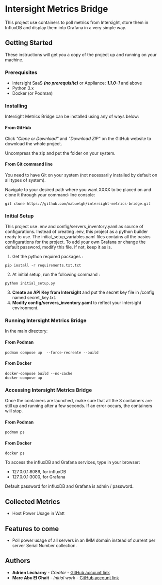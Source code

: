 # Intersight Metrics Bridge

This project use containers to poll metrics from Intersight, store them in InfluxDB and display them into Grafana in a
very simple way.

## Getting Started

These instructions will get you a copy of the project up and running on your machine.

### Prerequisites

* Intersight SaaS ***(no prerequisite)*** or Appliance: ***1.1.0-1*** and above
* Python 3.x
* Docker (or Podman)

### Installing
Intersight Metrics Bridge can be installed using any of ways below:

#### From GitHub
Click *"Clone or Download"* and *"Download ZIP"* on the GitHub website to download the whole project. 

Uncompress the zip and put the folder on your system. 

#### From Git command line

You need to have Git on your system (not necessarily installed by default on all types of system).

Navigate to your desired path where you want XXXX to be placed on and clone it through your command-line console:

```
git clone https://github.com/mabuelgh/intersight-metrics-bridge.git
```
### Initial Setup

This project use .env and config/servers_inventory.yaml as source of configurations.
Instead of creating .env, this project as a python builder ready to use.
The initial_setup_variables.yaml files contains all the basics configurations for the project.
To add your own Grafana or change the default password, modify this file. If not, keep it as is.

1. Get the python required packages :
```
pip install -r requirements.txt.txt
```
2. At initial setup, run the following command :
```
python initial_setup.py
```
3. **Create an API Key from Intersight** and put the secret key file in /config named secret_key.txt. 
4. **Modify config/servers_inventory.yaml** to reflect your Intersight environment.

### Running Intersight Metrics Bridge

In the main directory:
#### From Podman
```
podman compose up  --force-recreate --build
```
#### From Docker
```
docker-compose build --no-cache
docker-compose up
```

### Accessing Intersight Metrics Bridge
Once the containers are launched, make sure that all the 3 containers are still up and running after a few seconds. 
If an error occurs, the containers will stop.
#### From Podman
```
podman ps
```
#### From Docker
```
docker ps
```
To access the influxDB and Grafana services, type in your browser:
* 127.0.0.1:8086, for influxDB
* 127.0.0.1:3000, for Grafana

Default password for influxDB and Grafana is admin / password.

## Collected Metrics
* Host Power Usage in Watt

## Features to come
* Poll power usage of all servers in an IMM domain instead of current per server Serial Number collection.

## Authors

* **Adrien Lécharny** - *Creator* - [GitHub account link](https://github.com/alecharn)
* **Marc Abu El Ghait** - *Initial work* - [GitHub account link](https://github.com/mabuelgh)